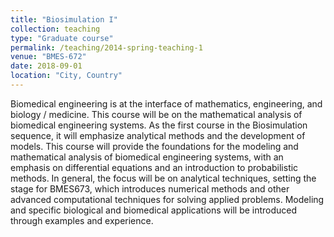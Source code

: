```yaml
---
title: "Biosimulation I"
collection: teaching
type: "Graduate course"
permalink: /teaching/2014-spring-teaching-1
venue: "BMES-672"
date: 2018-09-01
location: "City, Country"
---
```


Biomedical engineering is at the interface of mathematics, engineering, and biology / medicine. This course will be on the mathematical analysis of biomedical engineering systems. As the first course in the Biosimulation sequence, it will emphasize analytical methods and the development of models. This course will provide the foundations for the modeling  and mathematical analysis of biomedical engineering systems, with an emphasis on differential equations and an introduction to probabilistic methods. In general, the focus will be on analytical techniques, setting the stage for BMES673, which introduces numerical methods and other advanced computational techniques for solving applied problems. Modeling and specific biological and biomedical applications will be introduced through examples and experience.


